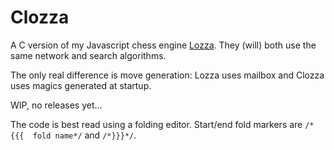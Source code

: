 # Clozza

A C version of my Javascript chess engine [Lozza](https://github.com/op12no2/lozza). They (will) both use the same network and search algorithms.

The only real difference is move generation: Lozza uses mailbox and Clozza uses magics generated at startup.

WIP, no releases yet...

The code is best read using a folding editor. Start/end fold markers are ```/*{{{  fold name*/``` and ```/*}}}*/```.
